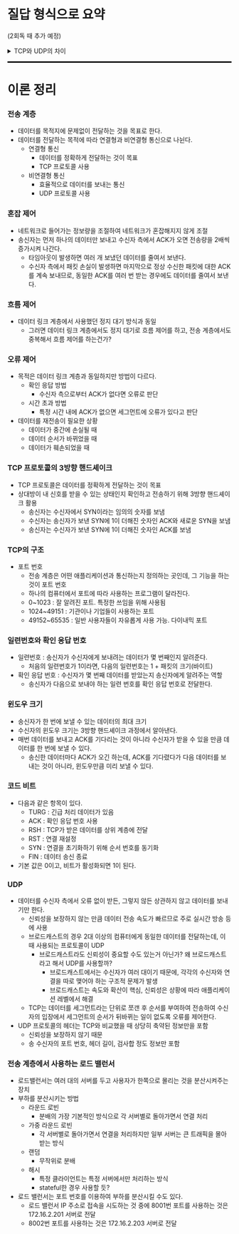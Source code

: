 # 질답 형식으로 요약
(2회독 때 추가 예정)
<details>
<summary>TCP와 UDP의 차이</summary>

...
</details>

<hr style="height: 3px; background-color: black; border: none;">

# 이론 정리

### 전송 계층
- 데이터를 목적지에 문제없이 전달하는 것을 목표로 한다.
- 데이터를 전달하는 목적에 따라 연결형과 비연결형 통신으로 나뉜다.
  - 연결형 통신
    - 데이터를 정확하게 전달하는 것이 목표
    - TCP 프로토콜 사용
  - 비연결형 통신
    - 효율적으로 데이터를 보내는 통신
    - UDP 프로토콜 사용

### 혼잡 제어
- 네트워크로 들어가는 정보량을 조절하여 네트워크가 혼잡해지지 않게 조절
- 송신자는 먼저 하나의 데이터만 보내고 수신자 측에서 ACK가 오면 전송량을 2배씩 증가시켜 나간다.
  - 타임아웃이 발생하면 여러 개 보냈던 데이터를 줄여서 보낸다.
  - 수신자 측에서 패킷 손실이 발생하면 마지막으로 정상 수신한 패킷에 대한 ACK를 계속 보내므로, 동일한 ACK를 여러 번 받는 경우에도 데이터를 줄여서 보낸다.
  
### 흐름 제어
- 데이터 링크 계층에서 사용했던 정지 대기 방식과 동일
  - 그러면 데이터 링크 계층에서도 정지 대기로 흐름 제어를 하고, 전송 계층에서도 중복해서 흐름 제어를 하는건가?

### 오류 제어
- 목적은 데이터 링크 계층과 동일하지만 방법이 다르다.
  - 확인 응답 방법
    - 수신자 측으로부터 ACK가 없다면 오류로 판단 
  - 시간 초과 방법
    - 특정 시간 내에 ACK가 없으면 세그먼트에 오류가 있다고 판단
- 데이터를 재전송이 필요한 상황
  - 데이터가 중간에 손실될 때
  - 데이터 순서가 바뀌었을 때
  - 데이터가 훼손되었을 때

### TCP 프로토콜의 3방향 핸드셰이크
- TCP 프로토콜은 데이터를 정확하게 전달하는 것이 목표
- 상대방이 내 신호를 받을 수 있는 상태인지 확인하고 전송하기 위해 3방향 핸드셰이크 활용
  - 송신자는 수신자에서 SYN이라는 임의의 숫자를 보냄
  - 수신자는 송신자가 보낸 SYN에 1이 더해진 숫자인 ACK와 새로운 SYN을 보냄
  - 송신자는 수신자가 보낸 SYN에 1이 더해진 숫자인 ACK를 보냄

### TCP의 구조
- 포트 번호
  - 전송 계층은 어떤 애플리케이션과 통신하는지 정의하는 곳인데, 그 기능을 하는 것이 포트 번호
  - 하나의 컴퓨터에서 포트에 따라 사용하는 프로그램이 달라진다.
  - 0~1023 : 잘 알려진 포트. 특정한 쓰임을 위해 사용됨
  - 1024~49151 : 기관이나 기업들이 사용하는 포트
  - 49152~65535 : 일반 사용자들이 자유롭게 사용 가능. 다이내믹 포트

### 일련번호와 확인 응답 번호
- 일련번호 : 송신자가 수신자에게 보내려는 데이터가 몇 번째인지 알려준다.
  - 처음의 일련번호가 1이라면, 다음의 일련번호는 1 + 패킷의 크기(바이트)
- 확인 응답 번호 : 수신자가 몇 번째 데이터를 받았는지 송신자에게 알려주는 역할
  - 송신자가 다음으로 보내야 하는 일련 번호를 확인 응답 번호로 전달한다.

### 윈도우 크기
- 송신자가 한 번에 보낼 수 있는 데이터의 최대 크기
- 수신자의 윈도우 크기는 3방향 핸드셰이크 과정에서 알아낸다.
- 매번 데이터를 보내고 ACK를 기다리는 것이 아니라 수신자가 받을 수 있을 만큼 데이터를 한 번에 보낼 수 있다.
  - 송신한 데이터마다 ACK가 오긴 하는데, ACK를 기다렸다가 다음 데이터를 보내는 것이 아니라, 윈도우만큼 미리 보낼 수 있다.

### 코드 비트
- 다음과 같은 항목이 있다.
  - TURG : 긴급 처리 데이터가 있음
  - ACK : 확인 응답 번호 사용
  - RSH : TCP가 받은 데이터를 상위 계층에 전달
  - RST : 연결 재설정
  - SYN : 연결을 초기화하기 위해 순서 번호를 동기화
  - FIN : 데이터 송신 종료
- 기본 값은 0이고, 비트가 활성화되면 1이 된다.

### UDP
- 데이터를 수신자 측에서 오류 없이 받든, 그렇지 않든 상관하지 않고 데이터를 보내기만 한다.
  - 신뢰성을 보장하지 않는 만큼 데이터 전송 속도가 빠르므로 주로 실시간 방송 등에 사용
  - 브로드캐스트의 경우 2대 이상의 컴퓨터에게 동일한 데이터를 전달하는데, 이 때 사용되는 프로토콜이 UDP
    - 브로드캐스트라도 신뢰성이 중요할 수도 있는거 아닌가? 왜 브로드캐스트라고 해서 UDP를 사용할까?
      - 브로드캐스트에서는 수신자가 여러 대이기 때문에, 각각의 수신자와 연결을 따로 맺어야 하는 구조적 문제가 발생
      - 브로드캐스트는 속도와 확산이 핵심, 신뢰성은 상황에 따라 애플리케이션 레벨에서 해결
  - TCP는 데이터를 세그먼트라는 단위로 쪼갠 후 순서를 부여하여 전송하여 수신자의 입장에서 세그먼트의 순서가 뒤바뀌는 일이 없도록 오류를 제어한다.
- UDP 프로토콜의 헤더는 TCP와 비교했을 때 상당히 축약된 정보만을 포함
  - 신뢰성을 보장하지 않기 때문
  - 송 수신자의 포트 번호, 헤더 길이, 검사합 정도 정보만 포함

### 전송 계층에서 사용하는 로드 밸런서
- 로드밸런서는 여러 대의 서버를 두고 사용자가 한쪽으로 몰리는 것을 분산시켜주는 장치
- 부하를 분산시키는 방법
  - 라운드 로빈
    - 분배의 가장 기본적인 방식으로 각 서버별로 돌아가면서 연결 처리
  - 가중 라운드 로빈 
    - 각 서버별로 돌아가면서 연결을 처리하지만 일부 서버는 큰 트래픽을 몰아 받는 방식
  - 랜덤
    - 무작위로 분배
  - 해시
    - 특정 클라이언트는 특정 서버에서만 처리하는 방식
    - stateful한 경우 사용할 듯?
- 로드 밸런서는 포트 번호를 이용하여 부하를 분산시킬 수도 있다.
  - 로드 밸런서 IP 주소로 접속을 시도하는 것 중에 8001번 포트를 사용하는 것은 172.16.2.201 서버로 전달
  - 8002번 포트를 사용하는 것은 172.16.2.203 서버로 전달
